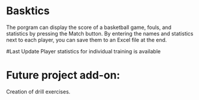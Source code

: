 # Basktics

The porgram can display the score of a basketball game, fouls, and statistics by pressing the Match button.
By entering the names and statistics next to each player, you can save them to an Excel file at the end.

#Last Update
Player statistics for individual training is available

# Future project add-on: 
Creation of drill exercises.
